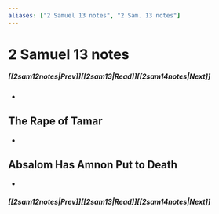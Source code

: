 ```yaml
---
aliases: ["2 Samuel 13 notes", "2 Sam. 13 notes"]
---
```

# 2 Samuel 13 notes
##### <span class=arrow-left></span>[[2sam12notes|Prev]]<span class=navigation-separator></span>[[2sam13|Read]]<span class=navigation-separator></span>[[2sam14notes|Next]]<span class=arrow-right></span>
- 
## The Rape of Tamar
- 
## Absalom Has Amnon Put to Death
- 
##### <span class=arrow-left></span>[[2sam12notes|Prev]]<span class=navigation-separator></span>[[2sam13|Read]]<span class=navigation-separator></span>[[2sam14notes|Next]]<span class=arrow-right></span>